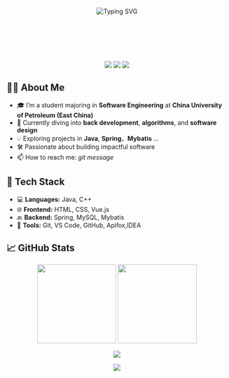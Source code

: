 <!-- 🚀 顶部动态渐变波浪图 -->
<!-- 背景容器，模拟波浪顶图叠加文字 -->
<div align="center" style="position: relative; height: 200px; background-image: url('https://capsule-render.vercel.app/api?type=waving&color=gradient&height=200&section=header'); background-size: cover; display: flex; align-items: center; justify-content: center;">

  <!-- 动态打字标题叠加在中间 -->
  <img src="https://readme-typing-svg.herokuapp.com?font=Fira+Code&weight=600&size=26&pause=1000&center=true&vCenter=true&width=600&lines=Hi+there+👋;I'm+Jing;Love+Coding+and+Learning!" alt="Typing SVG" />
</div>


<!-- 🌟 简要介绍徽章 -->
<p align="center">
  <img src="https://img.shields.io/badge/University-China%20University%20of%20Petroleum%20(East)-blue?style=for-the-badge" />
  <img src="https://img.shields.io/badge/Major-Software%20Engineering-orange?style=for-the-badge" />
  <img src="https://img.shields.io/badge/Status-Always%20Learning-brightgreen?style=for-the-badge" />
</p>

<!-- 🤖 自我介绍 -->
## 🙋‍♂️ About Me

- 🎓 I’m a student majoring in **Software Engineering** at **China University of Petroleum (East China)**
- 🌱 Currently diving into **back development**, **algorithms**, and **software design**
- 💡 Exploring projects in **Java**, **Spring**，**Mybatis** ...
- 🛠️ Passionate about building impactful software
- 📫 How to reach me: *git message*

<!-- 💻 技术栈 -->
## 🧰 Tech Stack

- 💻 **Languages:** Java, C++
- 🌐 **Frontend:** HTML, CSS, Vue.js
- 🔙 **Backend:** Spring, MySQL, Mybatis
- 🔧 **Tools:** Git, VS Code, GitHub, Apifox,IDEA

<!-- 📊 GitHub 统计 -->
## 📈 GitHub Stats

<p align="center">
  <img src="https://github-readme-stats.vercel.app/api?username=Jing104&show_icons=true&theme=tokyonight&hide_border=true" height="180px"/>
  <img src="https://github-readme-streak-stats.herokuapp.com/?user=Jing104&theme=tokyonight&hide_border=true" height="180px"/>
</p>

<!-- 🔥 活动图表 -->
<p align="center">
  <img src="https://github-readme-activity-graph.cyclic.app/graph?username=Jing104&theme=react-dark&hide_border=true" />
</p>

<!-- 🚀 尾部动态渐变波浪图（与顶部对称） -->
<p align="center">
  <img src="https://capsule-render.vercel.app/api?type=waving&color=gradient&height=120&section=footer"/>
</p>
